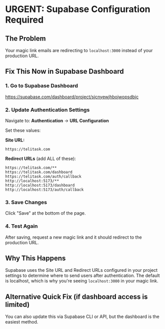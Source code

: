 # URGENT: Supabase Configuration Required

## The Problem
Your magic link emails are redirecting to `localhost:3000` instead of your production URL.

## Fix This Now in Supabase Dashboard

### 1. Go to Supabase Dashboard
https://supabase.com/dashboard/project/sjcnyewjhbojwopsdbjc

### 2. Update Authentication Settings
Navigate to: **Authentication** → **URL Configuration**

Set these values:

**Site URL:**
```
https://telitask.com
```

**Redirect URLs** (add ALL of these):
```
https://telitask.com/**
https://telitask.com/dashboard
https://telitask.com/auth/callback
http://localhost:5173/**
http://localhost:5173/dashboard
http://localhost:5173/auth/callback
```

### 3. Save Changes
Click "Save" at the bottom of the page.

### 4. Test Again
After saving, request a new magic link and it should redirect to the production URL.

## Why This Happens
Supabase uses the Site URL and Redirect URLs configured in your project settings to determine where to send users after authentication. The default is localhost, which is why you're seeing `localhost:3000` in your magic link.

## Alternative Quick Fix (if dashboard access is limited)
You can also update this via Supabase CLI or API, but the dashboard is the easiest method.